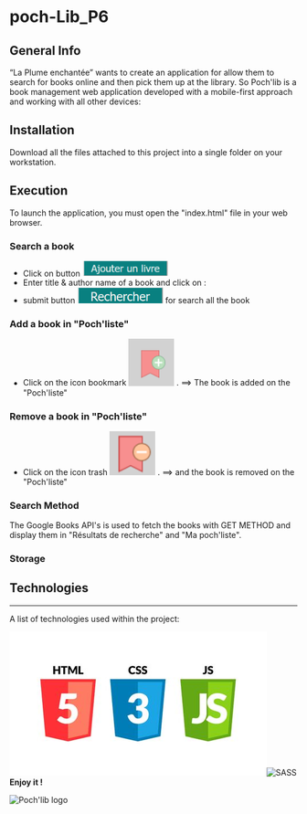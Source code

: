# poch-Lib_P6

## General Info
“La Plume enchantée” wants to create an application for
allow them to search for books online and then pick them up at the
library.
So Poch'lib is a book management web application developed with a mobile-first approach and working with all other devices:

## Installation
Download all the files attached to this project into a single folder on your workstation.

## Execution
To launch the application, you must open the "index.html" file in your web browser.

### Search a book

- Click on button <img src="https://github.com/DevsHamada/poch-Lib_P6/blob/master/image/README/ajouter.PNG?raw=true"  width="150px">
- Enter title & author name of a book and click on : 
- submit button <img src="https://github.com/DevsHamada/poch-Lib_P6/blob/master/image/README/rechercher.PNG"  width="150px"> for search all the book 

### Add a book in "Poch'liste"

- Click on the icon bookmark  <img src="https://github.com/DevsHamada/poch-Lib_P6/blob/master/image/README/bookmark.PNG"  width="80px"> .
==> The book is added on the "Poch'liste"

### Remove a book in "Poch'liste"

- Click on the icon trash <img src="https://github.com/DevsHamada/poch-Lib_P6/blob/master/image/README/trash.PNG"  width="80px"> .
  ==> and the book is removed on the "Poch'liste"

### Search Method

The Google Books API's is used to fetch the books with GET METHOD and display them in "Résultats de recherche" and "Ma poch'liste".

### Storage

## Technologies

---

A list of technologies used within the project:

<img src="https://raw.githubusercontent.com/DevsHamada/poch-Lib_P6/master/image/README/vasilyrosca190800069.jpg" alt="HTML5/css/js" ><img src="https://miro.medium.com/max/512/1*9U1toerFxB8aiFRreLxEUQ.png" alt="SASS" width="150px">
**Enjoy it !**

<img src="./assets/img/logo/logo.svg" alt="Poch'lib logo" width="150px">

